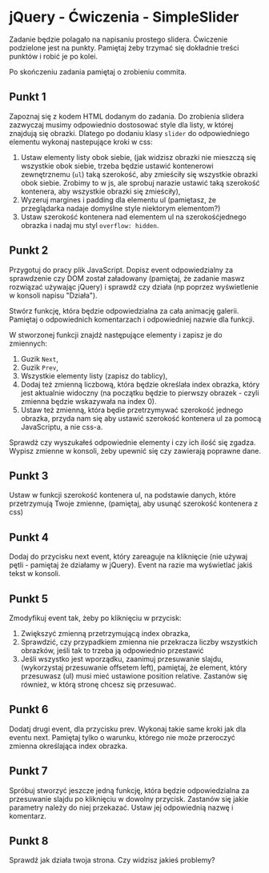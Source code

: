 # jQuery - Ćwiczenia - SimpleSlider

Zadanie będzie polagało na napisaniu prostego slidera. Ćwiczenie podzielone jest na punkty. Pamiętaj żeby trzymać się dokładnie treści punktów i robić je po kolei.

Po skończeniu zadania pamiętaj o zrobieniu commita.

## Punkt 1
Zapoznaj się z kodem HTML dodanym do zadania. Do zrobienia slidera zazwyczaj musimy odpowiednio dostosować style dla listy, w której znajdują się obrazki.
Dlatego po dodaniu  klasy ```slider``` do odpowiedniego elementu wykonaj nastepujące kroki w css:

1. Ustaw elementy listy obok siebie, (jak widzisz obrazki nie mieszczą się wszystkie obok siebie, trzeba będzie ustawić kontenerowi zewnętrznemu (```ul```) taką szerokość, aby zmieściły się wszystkie obrazki obok siebie. Zrobimy to w js, ale sprobuj narazie ustawić
taką szerokość kontenera, aby wszystkie obrazki się zmieściły),
2. Wyzeruj margines i padding dla elementu ul (pamiętasz, że przeglądarka nadaje domyślne style niektorym elementom?)
3. Ustaw szerokość kontenera nad elementem ul na szerokośćjednego obrazka i nadaj mu styl ```overflow: hidden```.

## Punkt 2
Przygotuj do pracy plik JavaScript. Dopisz event odpowiedzialny za sprawdzenie czy DOM został załadowany (pamiętaj, że zadanie maswz rozwiązać używając jQuery) i sprawdź czy działa (np poprzez wyświetlenie w konsoli napisu "Działa").

Stwórz funkcję, która będzie odpowiedzialna za cała animację galerii. Pamiętaj o odpowiednich komentarzach i odpowiedniej nazwie dla funkcji.

W stworzonej funkcji znajdź następujące elementy i zapisz je do zmiennych:

1. Guzik `Next`,
2. Guzik `Prev`,
3. Wszystkie elementy listy (zapisz do tablicy),
4. Dodaj też zmienną liczbową, która będzie określała index obrazka, który jest aktualnie widoczny (na początku będzie to pierwszy obrazek - czyli zmienna będzie wskazywała na index 0).
5. Ustaw też zmienną, która będie przetrzymywać szerokość jednego obrazka, przyda nam się aby ustawić szerokość kontenera ul za pomocą JavaScriptu, a nie css-a.

Sprawdż czy wyszukałeś odpowiednie elementy i czy ich ilość się zgadza.
Wypisz zmienne w konsoli, żeby upewnić się czy zawierają poprawne dane.

## Punkt 3
Ustaw w funkcji szerokość kontenera ul, na podstawie danych, które przetrzymują Twoje zmienne, (pamiętaj, aby usunąć szerokość kontenera z css)

## Punkt 4
Dodaj do przycisku next event, który zareaguje na kliknięcie (nie używaj pętli - pamiętaj że działamy w jQuery).
Event na razie ma wyświetlać jakiś tekst w konsoli.

## Punkt 5
Zmodyfikuj event tak, żeby po kliknięciu w przycisk:

1. Zwiększyć zmienną przetrzymującą index obrazka,
2. Sprawdzić, czy przypadkiem zmienna nie przekracza liczby wszystkich obrazków, jeśli tak to trzeba ją odpowiednio przestawić
3. Jeśli wszystko jest wporządku, zaanimuj przesuwanie slajdu, (wykorzystaj przesuwanie offsetem left), pamiętaj, że element, który przesuwasz (ul) musi mieć ustawione position relative. Zastanów się również, w którą stronę chcesz się przesuwać.

## Punkt 6
Dodatj drugi event, dla przycisku prev. Wykonaj takie same kroki jak dla eventu next. Pamiętaj tylko o warunku, którego nie może przeroczyć zmienna określająca index obrazka.

## Punkt 7
Spróbuj stworzyć jeszcze jedną funkcję, która będzie odpowiedzialna za przesuwanie slajdu po kliknięciu w dowolny przycisk.
Zastanów się jakie parametry należy do niej przekazać. Ustaw jej odpowiednią nazwę i komentarz.

## Punkt 8
Sprawdź jak działa twoja strona. Czy widzisz jakieś problemy?
